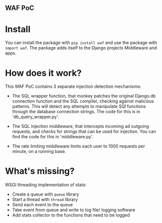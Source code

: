 ## WAF PoC

# Install
You can install the package with `pip install waf` and use the package with `import waf`. 
The package adds itself to the Django projects Middleware and apps.

# How does it work?
This WAF PoC contains 3 separate injection detection mechanisms:

- The SQL wrapper function, that monkey patches the original Django.db connection function and the SQL compiler, checking against malicious patterns. This will detect any attempts to manipulate SQl functions through the database connection strings. The code for this is in 'db_query_wrapper.py'.

- The SQL injection middleware, that intercepts incoming ad outgoing requests, and checks for strings that can be used for injection. You can find the code for this in 'middleware.py'.

- The rate limiting middleware limits each user to 1000 requests per minute, on a running base. 

# What's missing?

WSGI threading implementation of stats:
- Create a queue with `queue` library
- Start a thread with `thread` library
- Send each event to the queue
- Take event from queue and write to log file/ logging software
- Add stats collector to the functions that need to be logged
